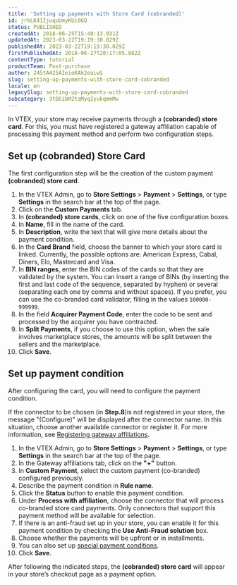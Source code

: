 ```yaml
---
title: 'Setting up payments with Store Card (cobranded)'
id: jrkLK41IjuquUmyKUi86Q
status: PUBLISHED
createdAt: 2018-06-25T15:48:13.031Z
updatedAt: 2023-03-22T19:19:30.029Z
publishedAt: 2023-03-22T19:19:30.029Z
firstPublishedAt: 2018-06-27T20:17:05.882Z
contentType: tutorial
productTeam: Post-purchase
author: 245tA425AIeioKAk2eaiwS
slug: setting-up-payments-with-store-card-cobranded
locale: en
legacySlug: setting-up-payments-with-store-card-cobranded
subcategory: 3tDGibM2tqMyqIyukqmmMw
---
```


In VTEX, your store may receive payments through a __(cobranded) store card__. For this, you must have registered a gateway affiliation capable of processing this payment method and perform two configuration steps.

## Set up (cobranded) Store Card 
The first configuration step will be the creation of the custom payment __(cobranded) store card__.

1. In the VTEX Admin, go to **Store Settings** > **Payment** > **Settings**, or type **Settings** in the search bar at the top of the page.
2. Click on the __Custom Payments__ tab.
3. In __(cobranded) store cards__, click on one of the five configuration boxes.
4. In __Name__, fill in the name of the card.
5. In __Description__, write the text that will give more details about the payment condition.
6. In the __Card Brand__ field, choose the banner to which your store card is linked. Currently, the possible options are: American Express, Cabal, Diners, Elo, Mastercard and Visa.
7. In __BIN ranges__, enter the BIN codes of the cards so that they are validated by the system. You can insert a range of BINs (by inserting the first and last code of the sequence, separated by hyphen) or several (separating each one by comma and without spaces). If you prefer, you can use the co-branded card validator, filling in the values `100000-999999`.
8. In the field __Acquirer Payment Code__, enter the code to be sent and processed by the acquirer you have contracted.
9. In __Split Payments__, if you choose to use this option, when the sale involves marketplace stores, the amounts will be split between the sellers and the marketplace.
10. Click __Save__.

## Set up payment condition
After configuring the card, you will need to configure the payment condition.

<div class="alert alert-warning">
  If the connector to be chosen (in <b>Step.8</b>)is not registered in your store, the message "(Configure)" will be displayed after the connector name. In this situation, choose another available connector or register it. For more information, see <a href="https://help.vtex.com/en/tutorial/afiliacoes-de-gateway--tutorials_444?&utm_source=autocomplete#">Registering gateway affiliations</a>.
</div>

1. In the VTEX Admin, go to **Store Settings** > **Payment** > **Settings**, or type **Settings** in the search bar at the top of the page.
2. In the Gateway affiliations tab, click on the __"+"__ button.
3. In __Custom Payment__, select the custom payment (co-branded) configured previously.
4. Describe the payment condition in __Rule name__.
5. Click the __Status__ button to enable this payment condition.
6. Under __Process with affiliation__, choose the connector that will process co-branded store card payments. Only connectors that support this payment method will be available for selection.
7. If there is an anti-fraud set up in your store, you can enable it for this payment condition by checking the __Use Anti-Fraud solution__ box.
8. Choose whether the payments will be upfront or in installments.
9. You can also set up [special payment conditions](http://help.vtex.com/en/tutorial/special-conditions).
10. Click __Save__.

After following the indicated steps, the __(cobranded) store card__ will appear in your store’s checkout page as a payment option.

